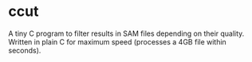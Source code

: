 # ccut
A tiny C program to filter results in SAM files depending on their quality. Written in plain C for maximum speed (processes a 4GB file within seconds).
